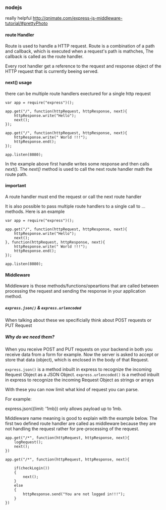 ### nodejs
really helpful http://qnimate.com/express-js-middleware-tutorial/#prettyPhoto

#### route Handler
Route is used to handle a HTTP request. Route is a combination of a path and callback, which is executed when a request's path is mathches, The callback is called as the route handler.

Every root handler get a reference to the request and response object of the HTTP request that is currently beeing served.

#### next() usage
there can be multiple route handlers exectured for a single http request

```
var app = require("express")();

app.get("/", function(httpRequest, httpResponse, next){
    httpResponse.write("Hello");
    next();
});

app.get("/", function(httpRequest, httpResponse, next){
    httpResponse.write(" World !!!");
    httpResponse.end();
});

app.listen(8080);

``` 

In the example above first handle writes some response and then calls *next()*. The *next()* method is used to call the next route handler math the route path.


#### important
A route handler must end the request or call the next route handler

It is also possible to pass multiple route handlers to a single call to ... methods. Here is an example


```
var app = require("express")();

app.get("/", function(httpRequest, httpResponse, next){
    httpResponse.write("Hello");
    next();
}, function(httpRequest, httpResponse, next){
    httpResponse.write(" World !!!");
    httpResponse.end();
});

app.listen(8080);

```

#### Middleware

Middleware is those methods/functions/opeartions that are called between processing the request and sending the response in your application method.

##### <code>express.json()</code> & <code>express.urlencoded</code>

When talking about these we specificially think about POST requests or PUT Request

##### Why do we need them?

When you receive POST and PUT requests on your backend in both you receive data from a form for example. Now the server is asked to accept or store that data (object), which is enclosed in the body of that Request. 

<code>express.json()</code> is a method inbuilt in express to recognize the incoming Request Object as a JSON Object.
<code>express.urlencoded()</code> is a method inbuilt in express to recognize the incoming Request Object as strings or arrays

With these you can now limit what kind of request you can parse.

For example:

express.json({limit: '1mb}) only allows payload up to 1mb.

Middleware name meaning is good to explain with the example below.
The first two defined route handler are called as middleware because they are not handling the request rather for pre-processing of the request.


```
app.get("/*", function(httpRequest, httpResponse, next){
    logRequest();
    next();
})

app.get("/*", function(httpRequest, httpResponse, next){

    if(checkLogin())
    {
        next();
    }
    else
    {
        httpResponse.send("You are not logged in!!!");
    }
})
```